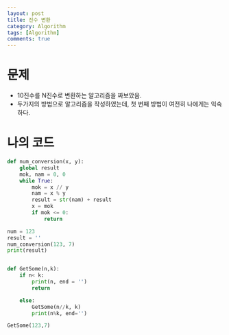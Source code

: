 ```yaml
---
layout: post
title: 진수 변환
category: Algorithm
tags: [Algorithm]
comments: true
---
```




# 문제

-  10진수를 N진수로 변환하는 알고리즘을 짜보았음. 
-  두가지의 방법으로 알고리즘을 작성하였는데,  첫 번째 방법이 여전히 나에게는 익숙하다.



# 나의 코드


```python
def num_conversion(x, y):
    global result
    mok, nam = 0, 0
    while True:
        mok = x // y
        nam = x % y
        result = str(nam) + result
        x = mok
        if mok <= 0:
            return

num = 123
result = ''
num_conversion(123, 7)
print(result)


def GetSome(n,k):
    if n< k:
        print(n, end = '')
        return

    else:
        GetSome(n//k, k)
        print(n%k, end='')

GetSome(123,7)
```
